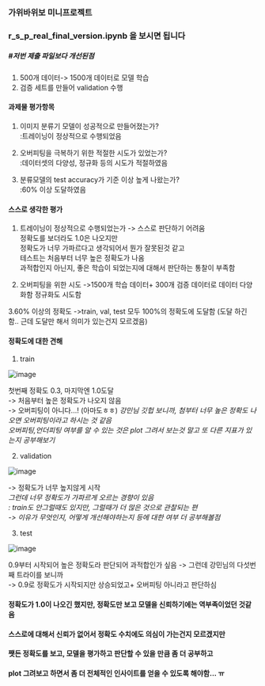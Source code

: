 ### 가위바위보 미니프로젝트 
### r_s_p_real_final_version.ipynb 을 보시면 됩니다

##### #저번 제출 파일보다 개선된점 

1) 500개 데이터-> 1500개 데이터로 모델 학습 
2) 검증 세트를 만들어 validation 수행

#### 과제물 평가항목
1. 이미지 분류기 모델이 성공적으로 만들어졌는가?  
:트레이닝이 정상적으로 수행되었음

2. 오버피팅을 극복하기 위한 적절한 시도가 있었는가?  
:데이터셋의 다양성, 정규화 등의 시도가 적절하였음

3. 분류모델의 test accuracy가 기준 이상 높게 나왔는가?  
:60% 이상 도달하였음

#### 스스로 생각한 평가
1. 트레이닝이 정상적으로 수행되었는가 
-> 스스로 판단하기 어려움  
정확도를 보더라도 1.0은 나오지만  
정확도가 너무 가파르다고 생각되어서 뭔가 잘못된것 같고  
테스트는 처음부터 너무 높은 정확도가 나옴  
과적합인지 아닌지, 좋은 학습이 되었는지에 대해서 판단하는 통찰이 부족함

2. 오버피팅을 위한 시도
->1500개 학습 데이터+ 300개 검증 데이터로 데이터 다양화함
정규화도 시도함 

3.60% 이상의 정확도
->train, val, test 모두 100%의 정확도에 도달함
(도달 하긴함.. 근데 도달만 해서 의미가 있는건지 모르겠음)

#### 정확도에 대한 견해
1. train

![image](https://user-images.githubusercontent.com/90363244/135453284-bfa79936-78ba-4540-8ce5-f6a312470df7.png)

첫번째 정확도 0.3, 마지막엔 1.0도달  
-> 처음부터 높은 정확도가 나오지 않음  
-> 오버피팅이 아니다...! (아마도ㅎㅎ) 
 *강민님 깃헙 보니까, 첨부터 너무 높은 정확도 나오면 오버피팅이라고 하시는 것 같음  
 오버피팅,언더피팅 여부를 알 수 있는 것은 plot 그려서 보는것 말고 또 다른 지표가 있는지 공부해보기*

2. validation 

![image](https://user-images.githubusercontent.com/90363244/135453722-06820c57-8f64-4dc2-8fed-52bd1143a3b0.png)

-> 정확도가 너무 높지않게 시작  
*그런데 너무 정확도가 가파르게 오르는 경향이 있음  
: train도 안그럴때도 있지만, 그럴때가 더 많은 것으로 관찰되는 편  
-> 이유가 무엇인지, 어떻게 개선해야하는지 등에 대한 여부 더 공부해볼점*

3. test
 
![image](https://user-images.githubusercontent.com/90363244/135454756-bc5478cc-bb63-4260-a1c5-c23d2767f394.png)

0.9부터 시작되어 높은 정확도라 판단되어 과적합인가 싶음
-> 그런데 강민님의 다섯번째 트라이를 보니까  
-> 0.9로 정확도가 시작되지만 상승되었고+ 오버피팅 아니라고 판단하심


#### 정확도가 1.0이 나오긴 했지만, 정확도만 보고 모델을 신뢰하기에는 역부족이었던 것같음
#### 스스로에 대해서 신뢰가 없어서 정확도 수치에도 의심이 가는건지 모르겠지만
#### 쨋든 정확도를 보고, 모델을 평가하고 판단할 수 있을 만큼 좀 더 공부하고 
#### plot 그려보고 하면서 좀 더 전체적인 인사이트를 얻을 수 있도록 해야함... ㅠ
